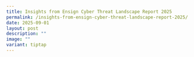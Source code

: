 ```yaml
---
title: Insights from Ensign Cyber Threat Landscape Report 2025
permalink: /insights-from-ensign-cyber-threat-landscape-report-2025/
date: 2025-09-01
layout: post
description: ""
image: ""
variant: tiptap
---
```

